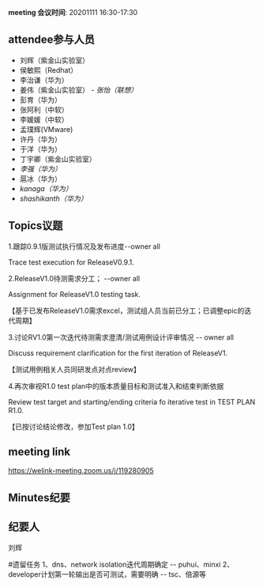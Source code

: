 **meeting 会议时间**: 20201111 16:30-17:30

## attendee参与人员
- 刘辉（紫金山实验室）
- 侯敏熙（Redhat）
- 李治谦（华为）
- 姜伟（紫金山实验室）
 _- 张怡（联想）_ 
- 彭育（华为）
- 张阿利（中软）
- 李媛媛（中软）
- 孟璞辉(VMware) 
 - 许丹（华为）
- 于洋（华为） 
- 丁宇卿（紫金山实验室）
-  _李强（华为）_ 
- 扈冰（华为）
-  _kanaga（华为）_ 
-  _shashikanth（华为）_ 

## Topics议题
1.跟踪0.9.1版测试执行情况及发布进度--owner all

Trace test execution for ReleaseV0.9.1.

2.ReleaseV1.0待测需求分工； --owner all

Assignment for ReleaseV1.0 testing task.

【基于已发布ReleaseV1.0需求excel，测试组人员当前已分工；已调整epic的迭代周期】

3.讨论RV1.0第一次迭代待测需求澄清/测试用例设计评审情况 -- owner all

Discuss requirement clarification for the first iteration of ReleaseV1.

【测试用例相关人员同研发点对点review】

4.再次审视R1.0 test plan中的版本质量目标和测试准入和结束判断依据

Review test target and starting/ending criteria fo iterative test in TEST PLAN R1.0.

【已按讨论结论修改，参加Test plan 1.0】

## meeting link
https://welink-meeting.zoom.us/j/119280905

## Minutes纪要
## 纪要人
刘辉

#遗留任务
1、dns、network isolation迭代周期确定 -- puhui、minxi
2、developer计划第一轮输出是否可测试，需要明确 -- tsc、倍源等

